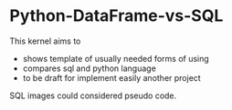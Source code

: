 # Python-DataFrame-vs-SQL

This kernel aims to 
- shows template of usually needed forms of using
- compares sql and python language
- to be draft for implement easily another project

SQL images could considered pseudo code.
